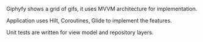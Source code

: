 Giphyfy shows a grid of gifs, it uses MVVM architecture for implementation.

Application uses Hilt, Coroutines, Glide to implement the features.

Unit tests are written for view model and repository layers.
